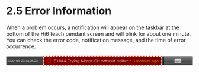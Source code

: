 # 2.5 Error Information

When a problem occurs, a notification will appear on the taskbar at the bottom of the Hi6 teach pendant screen and will blink for about one minute. You can check the error code, notification message, and the time of error occurrence.

![](../../.gitbook/assets/image%20%28304%29%20%281%29%20%281%29.png)

